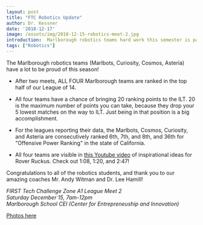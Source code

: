 ```yaml
---
layout: post
title: "FTC Robotics Update"
author: Dr. Kessner
date: '2018-12-17'
image: /assets/img/2018-12-15-robotics-meet-2.jpg
introduction:  Marlborough robotics teams hard work this semester is paying off!
tags: ["Robotics"]
---
```


The Marlborough robotics teams (Marlbots, Curiosity, Cosmos, Asteria) have a
lot to be proud of this season!

* After two meets, ALL FOUR Marlborough teams are ranked in the top half of our
  League of 14.

* All four teams have a chance of bringing 20 ranking points to the ILT. 20 is
  the maximum number of points you can take, because they drop your 5 lowest
  matches on the way to ILT. Just being in that position is a big
  accomplishment. 

* For the leagues reporting their data, the Marlbots, Cosmos, Curiosity, and
  Asteria are consecutively ranked 6th, 7th, and 8th, and 36th for "Offensive
  Power Ranking" in the state of California.

* All four teams are visible in 
  [this Youtube video](https://www.youtube.com/watch?v=EEc6FSLjaYI&list=PLQVr2Tx9y1x-GXnJ8orqcQhJFXmr8dUrw)
   of inspirational ideas for Rover Ruckus. Check out 1:08, 1:20, and 2:47!

Congratulations to all of the robotics students, and thank you to our amazing
coaches Mr. Andy Witman and Dr. Lee Hamill!

_FIRST Tech Challenge Zone A1 League Meet 2_  
_Saturday December 15, 7am-12pm_  
_Marlborough School CEI (Center for Entrepreneuship and Innovation)_  

[Photos here](https://photos.app.goo.gl/Mo9BERxQ3onWpoibA)


